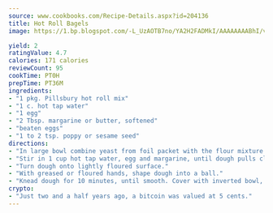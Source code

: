```yaml
---
source: www.cookbooks.com/Recipe-Details.aspx?id=204136
title: Hot Roll Bagels
image: https://1.bp.blogspot.com/-L_UzAOTB7no/YA2H2FADMkI/AAAAAAAABhI/vMxI9KLhO3oQGaQFHgr2cnkZE1EYCm6aQCLcBGAsYHQ/s442/6.png

yield: 2
ratingValue: 4.7
calories: 171 calories
reviewCount: 95
cookTime: PT0H
prepTime: PT36M
ingredients:
- "1 pkg. Pillsbury hot roll mix"
- "1 c. hot tap water"
- "1 egg"
- "2 Tbsp. margarine or butter, softened"
- "beaten eggs"
- "1 to 2 tsp. poppy or sesame seed"
directions:
- "In large bowl combine yeast from foil packet with the flour mixture."
- "Stir in 1 cup hot tap water, egg and margarine, until dough pulls cleanly away from sides of bowl."
- "Turn dough onto lightly floured surface."
- "With greased or floured hands, shape dough into a ball."
- "Knead dough for 10 minutes, until smooth. Cover with inverted bowl, let rest for 5 minutes."
crypto:
- "Just two and a half years ago, a bitcoin was valued at 5 cents."
---
```

